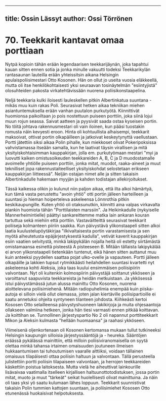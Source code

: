 
---
title: Ossin Lässyt
author: Ossi Törrönen
---

    
# 70. Teekkarit kantavat omaa porttiaan

Nytpä kopioin tähän erään legendaarisen teekkarijäynän, joka tapahtui kauan sitten ennen sotia ja jonka 
minulle vakuutti todeksi Teekkarikylän rantasaunan lauteilla erään yhteissitsin aikana Helsingin 
apulaispoliisimestari Otto Kosonen. Hän on ollut jo useita vuosia eläkkeellä, mutta oli itse 
henkilökohtaisesti yksi seuraavan tosinäytelmän "esiintyjistä" olosuhteiden pakosta virkatehtävissään 
nuorena poliisikonstaapelina.

Neljä teekkaria kulki iloisesti lauleskellen pitkin Albertinkatua suuntana - mikäs muu kuin
rakas Poli. Seurasivat hetken aikaa tekniikan miehen asiantuntemuksella erään vanhan
puutalon purkutyötä. Kiinnittivät huomionsa paikoiltaan jo pois nostettuun puiseen porttiin,
joka siinä lojui muun rojun seassa. Saivat aatteen ja pyysivät saada ostaa kyseisen portin. No
töitä johtava rakennusmestari oli vain iloinen, kun pääsi tuostakin romusta näin kevyesti
eroon. Hinta oli kohtuullista alhaisempi, teekkarit maksoivat, ottivat portin olkapäilleen ja
jatkoivat keskeytynyttä vaellustaan. Portti jätettiin siksi aikaa Polin pihalle, kun miekkoset
olivat Pokeripoksissa vahvistamassa itseään samalla, kun he laativat täysin virallisen ja mitä
yksityiskohtaisimman kauppakirjan, jolla em. purkutyömaan mestari "myi ja luovutti kaiken
omistusoikeuden teekkareiden A, B, C ja D muodostamalle avoimelle yhtiölle puiseen
porttiin, jonka mitat, muodot, raaka-aineet ja muut teknilliset jopa rakennustaiteelliset
yksityiskohdat selostetaan erikseen kauppakirjan liitteessä". Neljän ostajan nimet alle ja sitten
takaisin Albertinkadulle hakemaan myyjän ja kahden todistajan allekirjoitukset.

Tässä kaikessa olikin jo kulunut niin paljon aikaa, että ilta alkoi hämärtyä, kun tämä vasta perustettu 
"avoin yhtiö" otti portin jälleen harteilleen ja suuntasi jo hieman hoiperteleva askeleensa Lönnrothia 
pitkin keskikaupungille. Kuten yhtiö oli otaksunutkin, kiinnitti aina valpas virkavalta piankin huomiota 
tähän "Porttilaisten marssiin". Ja Heikinkadulle (nykyiselle Mannerheimintielle) päättyi 
sankareittemme matka lain ankaran kouran tartuttua sekä miehiin että porttiin. Vastaväitteittä 
seurasivat teekkarit poliiseja kolmanteen piiriin saakka. Kun päivystävä ylikonstaapeli sitten alkoi 
laatia kuulustelupöytäkirjaa "ilkivaltaisesta portin varastamisesta ja sen myötä aiheutetusta 
epäjärjestyksestä kadulla", vetivät kaverit kauppakirjan esiin vaatien selvitystä, minkä lakipykälän 
nojalla heitä oli estetty siirtämästä omistamaansa esinettä pisteestä A pisteeseen B. Mitään tällaista 
lakipykälää ei arvon ylikonstaapeli tietenkään tuntenut, eikä hänen sitten auttanut muu kuin anteeksi 
pyydellen saattaa pojat ulko-ovelle ja vapauteen. Portti jälleen olkapäille ja lakkien tupsut rytmikkäästi 
heilahdellen suuntasi kvartetti nyt askeleensa kohti Aleksia, joka taas kuului ensimmäisen poliisipiirin 
valvontaan. Nyt oli kuitenkin kolmospiirin päivystäjä soittanut ykköseen ja varoittanut saapuvista 
teekkareista ja heidän metkuistaan. Ja ykkösessä istui päivystämässä jutun alussa mainittu Otto 
Kosonen, nuorena aloittelevana poliisimiehenä. Mitään radiopuhelimia enempää kuin piiska-autoja ei 
silloin vielä ollut olemassa, joten jalan kiertäville poliisipartioille ei saatu annetuksi ohjeita syntyneen 
tilanteen johdosta. Kiihkeästi kertoi Kososen Otto selailleensa päivystyshuoneen lakikirjoja ja muita 
ohjesaantoja ollakseen valmiina hetkeen, jonka hän tiesi varmasti ennen pitkää koittavan. Ja koittihan 
se. Tunnollinen järjestyspartio No 2 oli napannut porttiteekkarit Mikon ja Aleksin kulmasta "hellään 
huomaansa" ja raahasi ykköseen.

Viimeisenä oljenkortenaan oli Kosonen kertomansa mukaan tullut tutkineeksi Helsingin kaupungin 
silloisia järjestyssääntöjä ja - heureka. Sääntöjen eräässä pykälässä mainittiin, että milloin 
poliisiviranomaisella on syytä olettaa minkä tahansa irtaimen omaisuuden joutuneen ilmeisen 
hukkaantumisen tai tuhoutumisen vaaralle alttiiksi, voidaan tällainen omaisuus tilapäisesti ottaa poliisin 
haltuun ja valvontaan. Tällä perusteella julistettiin portti poliisin tilapaiseen valvontaan, ja herrojen 
teekkareiden käskettiin poistua laitoksesta. Mutta vielä he aiheuttivat lainkourille lisävaivaa vaatimalla 
itselleen kirjallisen haltuunottotodistuksen, jossa portin mitat, muoto ja muut "tärkeät" seikat 
huolellisesti olivat mainittuina. Ja näin oli taas yksi yö saatu kulumaan lähes loppuun. Teekkarit 
suunnistivat takaisin Polin tummien kattojen suuntaan, ja poliisimiehet Kososen Otto etunenässä 
huokaisivat helpotuksesta.


